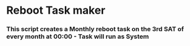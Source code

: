 # Reboot Task maker
### This script creates a Monthly reboot task on the 3rd SAT of every month at 00:00 - Task will run as System
